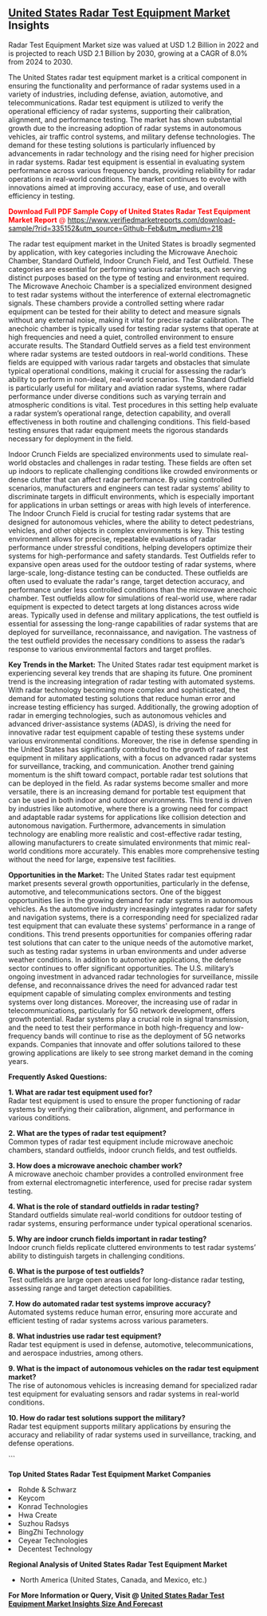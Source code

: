 <h2><a href="https://www.verifiedmarketreports.com/download-sample/?rid=335152&amp;utm_source=Github-Feb&amp;utm_medium=218" target="_blank">United States Radar Test Equipment Market</a> Insights</h2><p>Radar Test Equipment Market size was valued at USD 1.2 Billion in 2022 and is projected to reach USD 2.1 Billion by 2030, growing at a CAGR of 8.0% from 2024 to 2030.</p><p> <p>The United States radar test equipment market is a critical component in ensuring the functionality and performance of radar systems used in a variety of industries, including defense, aviation, automotive, and telecommunications. Radar test equipment is utilized to verify the operational efficiency of radar systems, supporting their calibration, alignment, and performance testing. The market has shown substantial growth due to the increasing adoption of radar systems in autonomous vehicles, air traffic control systems, and military defense technologies. The demand for these testing solutions is particularly influenced by advancements in radar technology and the rising need for higher precision in radar systems. Radar test equipment is essential in evaluating system performance across various frequency bands, providing reliability for radar operations in real-world conditions. The market continues to evolve with innovations aimed at improving accuracy, ease of use, and overall efficiency in testing. <p><span class=""><span style="color: #ff0000;"><strong>Download Full PDF Sample Copy of United States Radar Test Equipment Market Report</strong> @ </span><a href="https://www.verifiedmarketreports.com/download-sample/?rid=335152&amp;utm_source=Github-Feb&amp;utm_medium=218" target="_blank">https://www.verifiedmarketreports.com/download-sample/?rid=335152&amp;utm_source=Github-Feb&amp;utm_medium=218</a></span></p></p> <p>The radar test equipment market in the United States is broadly segmented by application, with key categories including the Microwave Anechoic Chamber, Standard Outfield, Indoor Crunch Field, and Test Outfield. These categories are essential for performing various radar tests, each serving distinct purposes based on the type of testing and environment required. The Microwave Anechoic Chamber is a specialized environment designed to test radar systems without the interference of external electromagnetic signals. These chambers provide a controlled setting where radar equipment can be tested for their ability to detect and measure signals without any external noise, making it vital for precise radar calibration. The anechoic chamber is typically used for testing radar systems that operate at high frequencies and need a quiet, controlled environment to ensure accurate results. The Standard Outfield serves as a field test environment where radar systems are tested outdoors in real-world conditions. These fields are equipped with various radar targets and obstacles that simulate typical operational conditions, making it crucial for assessing the radar’s ability to perform in non-ideal, real-world scenarios. The Standard Outfield is particularly useful for military and aviation radar systems, where radar performance under diverse conditions such as varying terrain and atmospheric conditions is vital. Test procedures in this setting help evaluate a radar system’s operational range, detection capability, and overall effectiveness in both routine and challenging conditions. This field-based testing ensures that radar equipment meets the rigorous standards necessary for deployment in the field.</p> <p>Indoor Crunch Fields are specialized environments used to simulate real-world obstacles and challenges in radar testing. These fields are often set up indoors to replicate challenging conditions like crowded environments or dense clutter that can affect radar performance. By using controlled scenarios, manufacturers and engineers can test radar systems’ ability to discriminate targets in difficult environments, which is especially important for applications in urban settings or areas with high levels of interference. The Indoor Crunch Field is crucial for testing radar systems that are designed for autonomous vehicles, where the ability to detect pedestrians, vehicles, and other objects in complex environments is key. This testing environment allows for precise, repeatable evaluations of radar performance under stressful conditions, helping developers optimize their systems for high-performance and safety standards. Test Outfields refer to expansive open areas used for the outdoor testing of radar systems, where large-scale, long-distance testing can be conducted. These outfields are often used to evaluate the radar's range, target detection accuracy, and performance under less controlled conditions than the microwave anechoic chamber. Test outfields allow for simulations of real-world use, where radar equipment is expected to detect targets at long distances across wide areas. Typically used in defense and military applications, the test outfield is essential for assessing the long-range capabilities of radar systems that are deployed for surveillance, reconnaissance, and navigation. The vastness of the test outfield provides the necessary conditions to assess the radar’s response to various environmental factors and target profiles.</p> <p><strong>Key Trends in the Market:</strong> The United States radar test equipment market is experiencing several key trends that are shaping its future. One prominent trend is the increasing integration of radar testing with automated systems. With radar technology becoming more complex and sophisticated, the demand for automated testing solutions that reduce human error and increase testing efficiency has surged. Additionally, the growing adoption of radar in emerging technologies, such as autonomous vehicles and advanced driver-assistance systems (ADAS), is driving the need for innovative radar test equipment capable of testing these systems under various environmental conditions. Moreover, the rise in defense spending in the United States has significantly contributed to the growth of radar test equipment in military applications, with a focus on advanced radar systems for surveillance, tracking, and communication. Another trend gaining momentum is the shift toward compact, portable radar test solutions that can be deployed in the field. As radar systems become smaller and more versatile, there is an increasing demand for portable test equipment that can be used in both indoor and outdoor environments. This trend is driven by industries like automotive, where there is a growing need for compact and adaptable radar systems for applications like collision detection and autonomous navigation. Furthermore, advancements in simulation technology are enabling more realistic and cost-effective radar testing, allowing manufacturers to create simulated environments that mimic real-world conditions more accurately. This enables more comprehensive testing without the need for large, expensive test facilities.</p> <p><strong>Opportunities in the Market:</strong> The United States radar test equipment market presents several growth opportunities, particularly in the defense, automotive, and telecommunications sectors. One of the biggest opportunities lies in the growing demand for radar systems in autonomous vehicles. As the automotive industry increasingly integrates radar for safety and navigation systems, there is a corresponding need for specialized radar test equipment that can evaluate these systems' performance in a range of conditions. This trend presents opportunities for companies offering radar test solutions that can cater to the unique needs of the automotive market, such as testing radar systems in urban environments and under adverse weather conditions. In addition to automotive applications, the defense sector continues to offer significant opportunities. The U.S. military’s ongoing investment in advanced radar technologies for surveillance, missile defense, and reconnaissance drives the need for advanced radar test equipment capable of simulating complex environments and testing systems over long distances. Moreover, the increasing use of radar in telecommunications, particularly for 5G network development, offers growth potential. Radar systems play a crucial role in signal transmission, and the need to test their performance in both high-frequency and low-frequency bands will continue to rise as the deployment of 5G networks expands. Companies that innovate and offer solutions tailored to these growing applications are likely to see strong market demand in the coming years.</p> <p><strong>Frequently Asked Questions:</strong></p> <p><strong>1. What are radar test equipment used for?</strong><br>Radar test equipment is used to ensure the proper functioning of radar systems by verifying their calibration, alignment, and performance in various conditions.</p> <p><strong>2. What are the types of radar test equipment?</strong><br>Common types of radar test equipment include microwave anechoic chambers, standard outfields, indoor crunch fields, and test outfields.</p> <p><strong>3. How does a microwave anechoic chamber work?</strong><br>A microwave anechoic chamber provides a controlled environment free from external electromagnetic interference, used for precise radar system testing.</p> <p><strong>4. What is the role of standard outfields in radar testing?</strong><br>Standard outfields simulate real-world conditions for outdoor testing of radar systems, ensuring performance under typical operational scenarios.</p> <p><strong>5. Why are indoor crunch fields important in radar testing?</strong><br>Indoor crunch fields replicate cluttered environments to test radar systems’ ability to distinguish targets in challenging conditions.</p> <p><strong>6. What is the purpose of test outfields?</strong><br>Test outfields are large open areas used for long-distance radar testing, assessing range and target detection capabilities.</p> <p><strong>7. How do automated radar test systems improve accuracy?</strong><br>Automated systems reduce human error, ensuring more accurate and efficient testing of radar systems across various parameters.</p> <p><strong>8. What industries use radar test equipment?</strong><br>Radar test equipment is used in defense, automotive, telecommunications, and aerospace industries, among others.</p> <p><strong>9. What is the impact of autonomous vehicles on the radar test equipment market?</strong><br>The rise of autonomous vehicles is increasing demand for specialized radar test equipment for evaluating sensors and radar systems in real-world conditions.</p> <p><strong>10. How do radar test solutions support the military?</strong><br>Radar test equipment supports military applications by ensuring the accuracy and reliability of radar systems used in surveillance, tracking, and defense operations.</p> ```</p><p><strong>Top United States Radar Test Equipment Market Companies</strong></p><div data-test-id=""><p><li>Rohde & Schwarz</li><li> Keycom</li><li> Konrad Technologies</li><li> Hwa Create</li><li> Suzhou Radsys</li><li> BingZhi Technology</li><li> Ceyear Technologies</li><li> Decentest Technology</li></p><div><strong>Regional Analysis of&nbsp;United States Radar Test Equipment Market</strong></div><ul><li dir="ltr"><p dir="ltr">North America&nbsp;(United States, Canada, and Mexico, etc.)</p></li></ul><p><strong>For More Information or Query, Visit @&nbsp;</strong><strong><a href="https://www.verifiedmarketreports.com/product/radar-test-equipment-market/?utm_source=Github-Feb&amp;utm_medium=218" target="_blank">United States Radar Test Equipment Market Insights Size And Forecast</a></strong></p></div>
